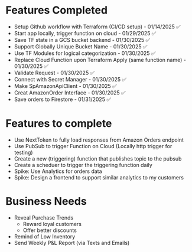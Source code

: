 # Features Completed
- Setup Github workflow with Terraform (CI/CD setup) - 01/14/2025 ✅
- Start app locally, trigger function on cloud  - 01/29/2025 ✅
- Save TF state in a GCS bucket backend  - 01/30/2025 ✅
- Support Globally Unique Bucket Name  - 01/30/2025 ✅
- Use TF Modules for logical categorization  - 01/30/2025 ✅
- Replace Cloud Function upon Terraform Apply (same function name)  - 01/30/2025 ✅
- Validate Request  - 01/30/2025 ✅
- Connect with Secret Manager  - 01/30/2025 ✅
- Make SpAmazonApiClient  - 01/30/2025 ✅
- Creat AmazonOrder Interface  - 01/30/2025 ✅
- Save orders to Firestore - 01/31/2025 ✅

# Features to complete
- Use NextToken to fully load responses from Amazon Orders endpoint
- Use PubSub to trigger Function on Cloud (Locally http trigger for testing)
- Create a new (triggering) function that publishes topic to the pubsub
- Create a scheduer to trigger the triggering function daily
- Spike: Use Analytics for orders data
- Spike: Design a frontend to support similar analytics to my customers



# Business Needs
- Reveal Purchase Trends
  - Reward loyal customers
  - Offer better discounts
- Remind of Low Inventory
- Send Weekly P&L Report (via Texts and Emails)
